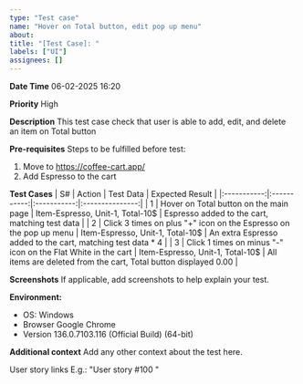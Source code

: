 ```yaml
---
type: "Test case"
name: "Hover on Total button, edit pop up menu"
about: 
title: "[Test Case]: "
labels: ["UI"]
assignees: []
---
```


**Date Time**
06-02-2025 16:20

**Priority**
High

**Description**
This test case check that user is able to add, edit, and delete an item on Total button

**Pre-requisites**
Steps to be fulfilled before test:
1. Move to https://coffee-cart.app/
2. Add Espresso to the cart

**Test Cases**
|      S#     |    Action   |  Test Data  | Expected Result |
|:-----------:|:-----------:|:-----------:|:---------------:|
|    1     |    Hover on Total button on the main page   |   Item-Espresso, Unit-1, Total-10$     |      Espresso added to the cart, matching test data     |
|    2     |    Click 3 times on plus "+" icon on the Espresso on the pop up menu  |    Item-Espresso, Unit-1, Total-10$     |      An extra Espresso added to the cart, matching test data * 4      |
|    3     |    Click 1 times on minus "-" icon on the Flat White in the cart     |    Item-Espresso, Unit-1, Total-10$     |      All items are deleted from the cart, Total button displayed 0.00       |




**Screenshots**
If applicable, add screenshots to help explain your test.

**Environment:**
 - OS: Windows
 - Browser Google Chrome 
 - Version 136.0.7103.116 (Official Build) (64-bit)

**Additional context**
Add any other context about the test here.  
 
 User story links E.g.: "User story #100 "

